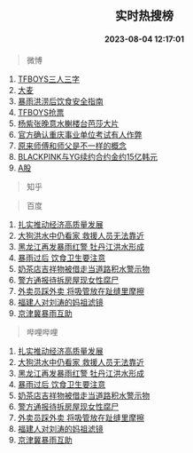 <div align="center"><h2>实时热搜榜</h2><h4>2023-08-04 12:17:01</h4></div>

> 微博  

1. [TFBOYS三人三字](https://s.weibo.com/weibo?q=%23TFBOYS%E4%B8%89%E4%BA%BA%E4%B8%89%E5%AD%97%23&t=31&band_rank=1&Refer=top)<br />
2. [大麦](https://s.weibo.com/weibo?q=%E5%A4%A7%E9%BA%A6&t=31&band_rank=2&Refer=top)<br />
3. [暴雨洪涝后饮食安全指南](https://s.weibo.com/weibo?q=%23%E6%9A%B4%E9%9B%A8%E6%B4%AA%E6%B6%9D%E5%90%8E%E9%A5%AE%E9%A3%9F%E5%AE%89%E5%85%A8%E6%8C%87%E5%8D%97%23&t=31&band_rank=3&Refer=top)<br />
4. [TFBOYS抢票](https://s.weibo.com/weibo?q=TFBOYS%E6%8A%A2%E7%A5%A8&t=31&band_rank=4&Refer=top)<br />
5. [杨紫张晚意水榭楼台芭莎大片](https://s.weibo.com/weibo?q=%23%E6%9D%A8%E7%B4%AB%E5%BC%A0%E6%99%9A%E6%84%8F%E6%B0%B4%E6%A6%AD%E6%A5%BC%E5%8F%B0%E8%8A%AD%E8%8E%8E%E5%A4%A7%E7%89%87%23&t=31&band_rank=5&Refer=top)<br />
6. [官方确认重庆事业单位考试有人作弊](https://s.weibo.com/weibo?q=%23%E5%AE%98%E6%96%B9%E7%A1%AE%E8%AE%A4%E9%87%8D%E5%BA%86%E4%BA%8B%E4%B8%9A%E5%8D%95%E4%BD%8D%E8%80%83%E8%AF%95%E6%9C%89%E4%BA%BA%E4%BD%9C%E5%BC%8A%23&t=31&band_rank=6&Refer=top)<br />
7. [原来师傅和师父是不一样的概念](https://s.weibo.com/weibo?q=%23%E5%8E%9F%E6%9D%A5%E5%B8%88%E5%82%85%E5%92%8C%E5%B8%88%E7%88%B6%E6%98%AF%E4%B8%8D%E4%B8%80%E6%A0%B7%E7%9A%84%E6%A6%82%E5%BF%B5%23&t=31&band_rank=7&Refer=top)<br />
8. [BLACKPINK与YG续约合约金约15亿韩元](https://s.weibo.com/weibo?q=%23BLACKPINK%E4%B8%8EYG%E7%BB%AD%E7%BA%A6%E5%90%88%E7%BA%A6%E9%87%91%E7%BA%A615%E4%BA%BF%E9%9F%A9%E5%85%83%23&t=31&band_rank=8&Refer=top)<br />
9. [A股](https://s.weibo.com/weibo?q=A%E8%82%A1&t=31&band_rank=9&Refer=top)<br />

> 知乎  


> 百度  

1. [扎实推动经济高质量发展](https://www.baidu.com/s?wd=%E6%89%8E%E5%AE%9E%E6%8E%A8%E5%8A%A8%E7%BB%8F%E6%B5%8E%E9%AB%98%E8%B4%A8%E9%87%8F%E5%8F%91%E5%B1%95&sa=fyb_news&rsv_dl=fyb_news)<br />
2. [大狗洪水中仍看家 救援人员无法靠近](https://www.baidu.com/s?wd=%E5%A4%A7%E7%8B%97%E6%B4%AA%E6%B0%B4%E4%B8%AD%E4%BB%8D%E7%9C%8B%E5%AE%B6+%E6%95%91%E6%8F%B4%E4%BA%BA%E5%91%98%E6%97%A0%E6%B3%95%E9%9D%A0%E8%BF%91&sa=fyb_news&rsv_dl=fyb_news)<br />
3. [黑龙江再发暴雨红警 牡丹江洪水形成](https://www.baidu.com/s?wd=%E9%BB%91%E9%BE%99%E6%B1%9F%E5%86%8D%E5%8F%91%E6%9A%B4%E9%9B%A8%E7%BA%A2%E8%AD%A6+%E7%89%A1%E4%B8%B9%E6%B1%9F%E6%B4%AA%E6%B0%B4%E5%BD%A2%E6%88%90&sa=fyb_news&rsv_dl=fyb_news)<br />
4. [暴雨过后 饮食卫生要注意](https://www.baidu.com/s?wd=%E6%9A%B4%E9%9B%A8%E8%BF%87%E5%90%8E+%E9%A5%AE%E9%A3%9F%E5%8D%AB%E7%94%9F%E8%A6%81%E6%B3%A8%E6%84%8F&sa=fyb_news&rsv_dl=fyb_news)<br />
5. [奶茶店吉祥物被借走当道路积水警示物](https://www.baidu.com/s?wd=%E5%A5%B6%E8%8C%B6%E5%BA%97%E5%90%89%E7%A5%A5%E7%89%A9%E8%A2%AB%E5%80%9F%E8%B5%B0%E5%BD%93%E9%81%93%E8%B7%AF%E7%A7%AF%E6%B0%B4%E8%AD%A6%E7%A4%BA%E7%89%A9&sa=fyb_news&rsv_dl=fyb_news)<br />
6. [警方通报待拆房屋现女性腐尸](https://www.baidu.com/s?wd=%E8%AD%A6%E6%96%B9%E9%80%9A%E6%8A%A5%E5%BE%85%E6%8B%86%E6%88%BF%E5%B1%8B%E7%8E%B0%E5%A5%B3%E6%80%A7%E8%85%90%E5%B0%B8&sa=fyb_news&rsv_dl=fyb_news)<br />
7. [外卖员踩外卖 将吸管放在趾缝里摩擦](https://www.baidu.com/s?wd=%E5%A4%96%E5%8D%96%E5%91%98%E8%B8%A9%E5%A4%96%E5%8D%96+%E5%B0%86%E5%90%B8%E7%AE%A1%E6%94%BE%E5%9C%A8%E8%B6%BE%E7%BC%9D%E9%87%8C%E6%91%A9%E6%93%A6&sa=fyb_news&rsv_dl=fyb_news)<br />
8. [福建人对刘涛的妈祖滤镜](https://www.baidu.com/s?wd=%E7%A6%8F%E5%BB%BA%E4%BA%BA%E5%AF%B9%E5%88%98%E6%B6%9B%E7%9A%84%E5%A6%88%E7%A5%96%E6%BB%A4%E9%95%9C&sa=fyb_news&rsv_dl=fyb_news)<br />
9. [京津冀暴雨互助](https://www.baidu.com/s?wd=%E4%BA%AC%E6%B4%A5%E5%86%80%E6%9A%B4%E9%9B%A8%E4%BA%92%E5%8A%A9&sa=fyb_news&rsv_dl=fyb_news)<br />

> 哔哩哔哩  

1. [扎实推动经济高质量发展](https://www.baidu.com/s?wd=%E6%89%8E%E5%AE%9E%E6%8E%A8%E5%8A%A8%E7%BB%8F%E6%B5%8E%E9%AB%98%E8%B4%A8%E9%87%8F%E5%8F%91%E5%B1%95&sa=fyb_news&rsv_dl=fyb_news)<br />
2. [大狗洪水中仍看家 救援人员无法靠近](https://www.baidu.com/s?wd=%E5%A4%A7%E7%8B%97%E6%B4%AA%E6%B0%B4%E4%B8%AD%E4%BB%8D%E7%9C%8B%E5%AE%B6+%E6%95%91%E6%8F%B4%E4%BA%BA%E5%91%98%E6%97%A0%E6%B3%95%E9%9D%A0%E8%BF%91&sa=fyb_news&rsv_dl=fyb_news)<br />
3. [黑龙江再发暴雨红警 牡丹江洪水形成](https://www.baidu.com/s?wd=%E9%BB%91%E9%BE%99%E6%B1%9F%E5%86%8D%E5%8F%91%E6%9A%B4%E9%9B%A8%E7%BA%A2%E8%AD%A6+%E7%89%A1%E4%B8%B9%E6%B1%9F%E6%B4%AA%E6%B0%B4%E5%BD%A2%E6%88%90&sa=fyb_news&rsv_dl=fyb_news)<br />
4. [暴雨过后 饮食卫生要注意](https://www.baidu.com/s?wd=%E6%9A%B4%E9%9B%A8%E8%BF%87%E5%90%8E+%E9%A5%AE%E9%A3%9F%E5%8D%AB%E7%94%9F%E8%A6%81%E6%B3%A8%E6%84%8F&sa=fyb_news&rsv_dl=fyb_news)<br />
5. [奶茶店吉祥物被借走当道路积水警示物](https://www.baidu.com/s?wd=%E5%A5%B6%E8%8C%B6%E5%BA%97%E5%90%89%E7%A5%A5%E7%89%A9%E8%A2%AB%E5%80%9F%E8%B5%B0%E5%BD%93%E9%81%93%E8%B7%AF%E7%A7%AF%E6%B0%B4%E8%AD%A6%E7%A4%BA%E7%89%A9&sa=fyb_news&rsv_dl=fyb_news)<br />
6. [警方通报待拆房屋现女性腐尸](https://www.baidu.com/s?wd=%E8%AD%A6%E6%96%B9%E9%80%9A%E6%8A%A5%E5%BE%85%E6%8B%86%E6%88%BF%E5%B1%8B%E7%8E%B0%E5%A5%B3%E6%80%A7%E8%85%90%E5%B0%B8&sa=fyb_news&rsv_dl=fyb_news)<br />
7. [外卖员踩外卖 将吸管放在趾缝里摩擦](https://www.baidu.com/s?wd=%E5%A4%96%E5%8D%96%E5%91%98%E8%B8%A9%E5%A4%96%E5%8D%96+%E5%B0%86%E5%90%B8%E7%AE%A1%E6%94%BE%E5%9C%A8%E8%B6%BE%E7%BC%9D%E9%87%8C%E6%91%A9%E6%93%A6&sa=fyb_news&rsv_dl=fyb_news)<br />
8. [福建人对刘涛的妈祖滤镜](https://www.baidu.com/s?wd=%E7%A6%8F%E5%BB%BA%E4%BA%BA%E5%AF%B9%E5%88%98%E6%B6%9B%E7%9A%84%E5%A6%88%E7%A5%96%E6%BB%A4%E9%95%9C&sa=fyb_news&rsv_dl=fyb_news)<br />
9. [京津冀暴雨互助](https://www.baidu.com/s?wd=%E4%BA%AC%E6%B4%A5%E5%86%80%E6%9A%B4%E9%9B%A8%E4%BA%92%E5%8A%A9&sa=fyb_news&rsv_dl=fyb_news)<br />
